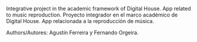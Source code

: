 Integrative project in the academic framework of Digital House. App related to music reproduction. 
Proyecto integrador en el marco académico de Digital House. App relacionada a la reproducción de música.

Authors/Autores:
Agustín Ferreira y Fernando Orgeira.
